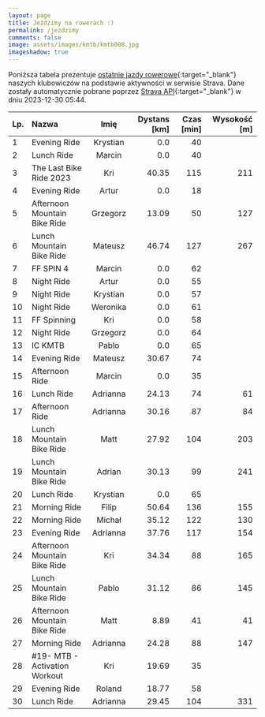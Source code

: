 ```yaml
---
layout: page
title: Jeździmy na rowerach :)
permalink: /jezdzimy
comments: false
image: assets/images/kmtb/kmtb008.jpg
imageshadow: true
---
```


Poniższa tabela prezentuje [ostatnie jazdy rowerowe](https://www.strava.com/clubs/336381){:target="_blank"} naszych klubowiczów na podstawie aktywności w serwisie Strava. Dane zostały automatycznie pobrane poprzez [Strava API](https://developers.strava.com/docs/reference/#api-Clubs-getClubActivitiesById){:target="_blank"} w dniu 2023-12-30 05:44.

Lp. | Nazwa | Imię | Dystans [km] | Czas [min] | Wysokość [m]
:--- | :--- | :---: | ---: | ---: | ---:
1|Evening Ride|Krystian|0.0|40|
2|Lunch Ride|Marcin|0.0|40|
3|The Last Bike Ride 2023|Kri|40.35|115|211
4|Evening Ride|Artur|0.0|18|
5|Afternoon Mountain Bike Ride|Grzegorz|13.09|50|127
6|Lunch Mountain Bike Ride|Mateusz|46.74|127|267
7|FF SPIN 4|Marcin|0.0|62|
8|Night Ride|Artur|0.0|55|
9|Night Ride|Krystian|0.0|57|
10|Night Ride|Weronika|0.0|61|
11|FF Spinning|Kri|0.0|58|
12|Night Ride|Grzegorz|0.0|64|
13|IC KMTB|Pablo|0.0|65|
14|Evening Ride|Mateusz|30.67|74|
15|Afternoon Ride|Marcin|0.0|35|
16|Lunch Ride|Adrianna|24.13|74|61
17|Afternoon Ride|Adrianna|30.16|87|84
18|Lunch Mountain Bike Ride|Matt|27.92|104|203
19|Lunch Mountain Bike Ride|Adrian|30.13|99|241
20|Lunch Ride|Krystian|0.0|65|
21|Morning Ride|Filip|50.64|136|155
22|Morning Ride|Michał|35.12|122|130
23|Evening Ride|Adrianna|37.76|117|154
24|Afternoon Mountain Bike Ride|Kri|34.34|88|165
25|Lunch Mountain Bike Ride|Pablo|31.12|86|145
26|Afternoon Mountain Bike Ride|Matt|8.89|41|41
27|Morning Ride|Adrianna|24.28|88|147
28|#19- MTB - Activation Workout|Kri|19.69|35|
29|Evening Ride|Roland|18.77|58|
30|Lunch Ride|Adrianna|29.45|104|331
